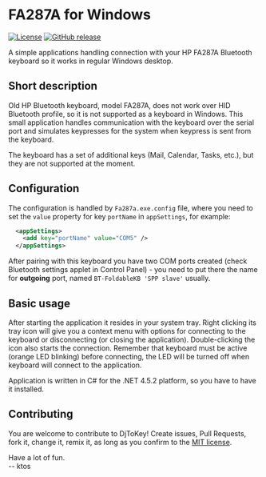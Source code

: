 FA287A for Windows
==================

[![License](https://img.shields.io/badge/license-MIT-blue.svg)](https://raw.githubusercontent.com/ktos/DjToKey/devel/LICENSE)
[![GitHub release](https://img.shields.io/github/release/ktos/fa287a.svg)]()

A simple applications handling connection with your HP FA287A Bluetooth keyboard
so it works in regular Windows desktop.

## Short description

Old HP Bluetooth keyboard, model FA287A, does not work over HID Bluetooth profile,
so it is not supported as a keyboard in Windows. This small application handles
communication with the keyboard over the serial port and simulates keypresses
for the system when keypress is sent from the keyboard.

The keyboard has a set of additional keys (Mail, Calendar, Tasks, etc.), but they
are not supported at the moment.

## Configuration

The configuration is handled by `Fa287a.exe.config` file, where you need to set
the `value` property for key `portName` in `appSettings`, for example:

```xml
  <appSettings>
    <add key="portName" value="COM5" />
  </appSettings>
```

After pairing with this keyboard you have two COM ports created (check Bluetooth
settings applet in Control Panel) - you need to put there the name for **outgoing**
port, named `BT-FoldableKB 'SPP slave'` usually.

## Basic usage

After starting the application it resides in your system tray. Right clicking its
tray icon will give you a context menu with options for connecting to the keyboard
or disconnecting (or closing the application). Double-clicking the icon also starts
the connection. Remember that keyboard must be active (orange LED blinking) before
connecting, the LED will be turned off when keyboard will connect to the application.

Application is written in C# for the .NET 4.5.2 platform, so you have to have it
installed.

## Contributing

You are welcome to contribute to DjToKey! Create issues, Pull Requests, fork it, 
change it, remix it, as long as you confirm to the [MIT license](LICENSE).

Have a lot of fun.  
-- ktos